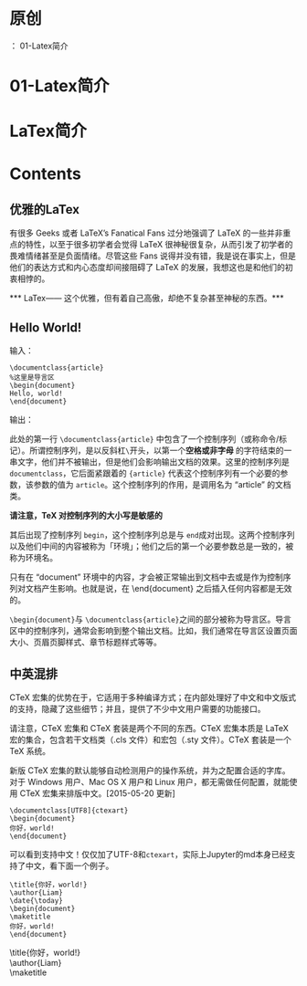 # 原创
：  01-Latex简介

# 01-Latex简介

# LaTex简介

# Contents

## 优雅的LaTex

有很多 Geeks 或者 LaTeX’s Fanatical Fans 过分地强调了 LaTeX 的一些并非重点的特性，以至于很多初学者会觉得 LaTeX 很神秘很复杂，从而引发了初学者的畏难情绪甚至是负面情绪。尽管这些 Fans 说得并没有错，我是说在事实上，但是他们的表达方式和内心态度却间接阻碍了 LaTeX 的发展，我想这也是和他们的初衷相悖的。

*** LaTex—— 这个优雅，但有着自己高傲，却绝不复杂甚至神秘的东西。***

## Hello World!

输入：

```
\documentclass{article}
%这里是导言区
\begin{document}
Hello, world!
\end{document}
```

输出： <br/> 

此处的第一行 `\documentclass{article}` 中包含了一个控制序列（或称命令/标记）。所谓控制序列，是以反斜杠`\`开头，以第一个**空格或非字母** 的字符结束的一串文字，他们并不被输出，但是他们会影响输出文档的效果。这里的控制序列是 `documentclass`，它后面紧跟着的 `{article}` 代表这个控制序列有一个必要的参数，该参数的值为 `article`。这个控制序列的作用，是调用名为 “article” 的文档类。

****请注意，TeX 对控制序列的大小写是敏感的****

其后出现了控制序列 `begin`，这个控制序列总是与 `end`成对出现。这两个控制序列以及他们中间的内容被称为「环境」；他们之后的第一个必要参数总是一致的，被称为环境名。

只有在 “document” 环境中的内容，才会被正常输出到文档中去或是作为控制序列对文档产生影响。也就是说，在 \end{document} 之后插入任何内容都是无效的。

`\begin{document}`与 `\documentclass{article}`之间的部分被称为导言区。导言区中的控制序列，通常会影响到整个输出文档。比如，我们通常在导言区设置页面大小、页眉页脚样式、章节标题样式等等。

## 中英混排

CTeX 宏集的优势在于，它适用于多种编译方式；在内部处理好了中文和中文版式的支持，隐藏了这些细节；并且，提供了不少中文用户需要的功能接口。

请注意，CTeX 宏集和 CTeX 套装是两个不同的东西。CTeX 宏集本质是 LaTeX 宏的集合，包含若干文档类（.cls 文件）和宏包（.sty 文件）。CTeX 套装是一个 TeX 系统。

新版 CTeX 宏集的默认能够自动检测用户的操作系统，并为之配置合适的字库。对于 Windows 用户、Mac OS X 用户和 Linux 用户，都无需做任何配置，就能使用 CTeX 宏集来排版中文。[2015-05-20 更新]

```
\documentclass[UTF8]{ctexart}
\begin{document}
你好，world!
\end{document}
```

可以看到支持中文！仅仅加了UTF-8和`ctexart`，实际上Jupyter的md本身已经支持了中文，看下面一个例子。

```
\title{你好，world!}
\author{Liam}
\date{\today}
\begin{document}
\maketitle
你好，world!
\end{document}
```

\title{你好，world!} <br/> \author{Liam} <br/> \maketitle
